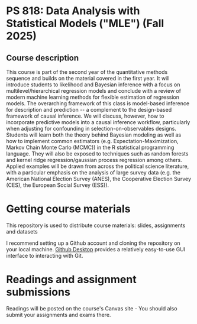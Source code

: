 # PS 818: Data Analysis with Statistical Models ("MLE") (Fall 2025)

## Course description

This course is part of the second year of the quantitative methods sequence and builds on the material covered in the first year. It will introduce students to likelihood and Bayesian inference with a focus on multilevel/hierarchical regression models and conclude with a review of modern machine learning methods for flexible estimation of regression models. The overarching framework of this class is model-based inference for description and prediction -- a complement to the design-based framework of causal inference. We will discuss, however, how to incorporate predictive models into a causal inference workflow, particularly when adjusting for confounding in selection-on-observables designs. Students will learn both the theory behind Bayesian modeling as well as how to implement common estimators (e.g. Expectation-Maximization, Markov Chain Monte Carlo (MCMC)) in the R statistical programming language. They will also be exposed to techniques such as random forests and kernel ridge regression/gaussian process regression among others. Applied examples will be drawn from across the political science literature, with a particular emphasis on the analysis of large survey data (e.g. the American National Election Survey (ANES), the Cooperative Election Survey (CES), the European Social Survey (ESS)).

# Getting course materials
This repository is used to distribute course materials: slides, assignments and datasets

I recommend setting up a Github account and cloning the repository on your local machine. [Github Desktop](https://desktop.github.com/) provides a relatively easy-to-use GUI interface to interacting with Git.

# Readings and assignment submissions

Readings will be posted on the course's Canvas site - You should also submit your assignments and exams there.
